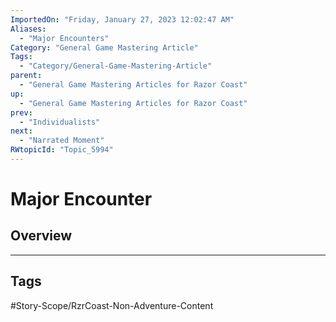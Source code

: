 ```yaml
---
ImportedOn: "Friday, January 27, 2023 12:02:47 AM"
Aliases:
  - "Major Encounters"
Category: "General Game Mastering Article"
Tags:
  - "Category/General-Game-Mastering-Article"
parent:
  - "General Game Mastering Articles for Razor Coast"
up:
  - "General Game Mastering Articles for Razor Coast"
prev:
  - "Individualists"
next:
  - "Narrated Moment"
RWtopicId: "Topic_5994"
---
```

# Major Encounter
## Overview

---
## Tags
#Story-Scope/RzrCoast-Non-Adventure-Content


